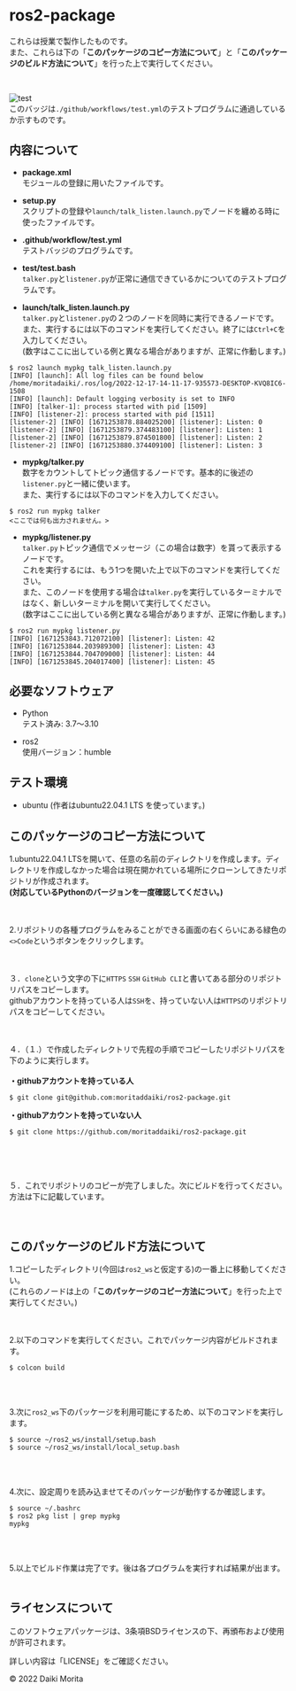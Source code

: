 # ros2-package

これらは授業で製作したものです。  
また、これらは下の「**このパッケージのコピー方法について**」と「**このパッケージのビルド方法について**」を行った上で実行してください。  

<br>

![test](https://github.com/moritaddaiki/ros2_ws/actions/workflows/test.yml/badge.svg)  
このバッジは`./github/workflows/test.yml`のテストプログラムに通過しているか示すものです。
<br>


## 内容について

* **package.xml**  
モジュールの登録に用いたファイルです。  

* **setup.py**  
スクリプトの登録や`launch/talk_listen.launch.py`でノードを纏める時に使ったファイルです。  

* **.github/workflow/test.yml**  
テストバッジのプログラムです。

* **test/test.bash**  
`talker.py`と`listener.py`が正常に通信できているかについてのテストプログラムです。  

* **launch/talk_listen.launch.py**  
`talker.py`と`listener.py`の２つのノードを同時に実行できるノードです。  
また、実行するには以下のコマンドを実行してください。終了には`Ctrl+C`を入力してください。  
(数字はここに出している例と異なる場合がありますが、正常に作動します。)   
```
$ ros2 launch mypkg talk_listen.launch.py
[INFO] [launch]: All log files can be found below /home/moritadaiki/.ros/log/2022-12-17-14-11-17-935573-DESKTOP-KVQ8IC6-1508
[INFO] [launch]: Default logging verbosity is set to INFO
[INFO] [talker-1]: process started with pid [1509]
[INFO] [listener-2]: process started with pid [1511]
[listener-2] [INFO] [1671253878.884025200] [listener]: Listen: 0
[listener-2] [INFO] [1671253879.374483100] [listener]: Listen: 1
[listener-2] [INFO] [1671253879.874501800] [listener]: Listen: 2
[listener-2] [INFO] [1671253880.374409100] [listener]: Listen: 3
```

* **mypkg/talker.py**  
数字をカウントしてトピック通信するノードです。基本的に後述の`listener.py`と一緒に使います。  
また、実行するには以下のコマンドを入力してください。

```
$ ros2 run mypkg talker
<ここでは何も出力されません。>
```  

* **mypkg/listener.py**  
`talker.py`トピック通信でメッセージ（この場合は数字）を貰って表示するノードです。  
これを実行するには、もう1つを開いた上で以下のコマンドを実行してください。  
また、このノードを使用する場合は`talker.py`を実行しているターミナルではなく、新しいターミナルを開いて実行してください。  
(数字はここに出している例と異なる場合がありますが、正常に作動します。) 

```
$ ros2 run mypkg listener.py
[INFO] [1671253843.712072100] [listener]: Listen: 42
[INFO] [1671253844.203989300] [listener]: Listen: 43
[INFO] [1671253844.704709000] [listener]: Listen: 44
[INFO] [1671253845.204017400] [listener]: Listen: 45
```



## 必要なソフトウェア
* Python  
テスト済み: 3.7～3.10  

* ros2  
使用バージョン：humble

## テスト環境
* ubuntu
(作者はubuntu22.04.1 LTS を使っています。)


## このパッケージのコピー方法について

1.ubuntu22.04.1 LTSを開いて、任意の名前のディレクトリを作成します。ディレクトリを作成しなかった場合は現在開かれている場所にクローンしてきたリポジトリが作成されます。  
__(対応しているPythonのバージョンを一度確認してください。)__  
<br>
<br>

2.リポジトリの各種プログラムをみることができる画面の右くらいにある緑色の`<>Code`というボタンをクリックします。
<br>
<br>
<br>

３．`clone`という文字の下に`HTTPS` `SSH` `GitHub CLI`と書いてある部分のリポジトリパスをコピーします。  
githubアカウントを持っている人は`SSH`を、持っていない人は`HTTPS`のリポジトリパスをコピーしてください。
<br>
<br>
<br>

４．（１.）で作成したディレクトリで先程の手順でコピーしたリポジトリパスを下のように実行します。  
<br>
**・githubアカウントを持っている人**
```
$ git clone git@github.com:moritaddaiki/ros2-package.git
```
**・githubアカウントを持っていない人**
```
$ git clone https://github.com/moritaddaiki/ros2-package.git
```
<br>
<br>
<br>

５．これでリポジトリのコピーが完了しました。次にビルドを行ってください。方法は下に記載しています。
<br>
<br>
<br>

## このパッケージのビルド方法について

1.コピーしたディレクトリ(今回は`ros2_ws`と仮定する)の一番上に移動してください。  
(これらのノードは上の「**このパッケージのコピー方法について**」を行った上で実行してください。)  
<br>
<br>

2.以下のコマンドを実行してください。これでパッケージ内容がビルドされます。  
```
$ colcon build
``` 
<br>
<br> 

3.次に`ros2_ws`下のパッケージを利用可能にするため、以下のコマンドを実行します。  
```
$ source ~/ros2_ws/install/setup.bash
$ source ~/ros2_ws/install/local_setup.bash
```  
<br>
<br>

4.次に、設定周りを読み込ませてそのパッケージが動作するか確認します。
```
$ source ~/.bashrc
$ ros2 pkg list | grep mypkg
mypkg
```  
<br>
<br>

5.以上でビルド作業は完了です。後は各プログラムを実行すれば結果が出ます。<br>
<br>

## ライセンスについて

このソフトウェアパッケージは、3条項BSDライセンスの下、再頒布および使用が許可されます。

詳しい内容は「LICENSE」をご確認ください。

 © 2022 Daiki Morita

